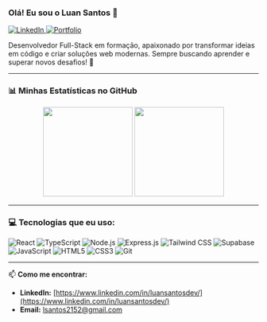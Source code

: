 ### Olá! Eu sou o Luan Santos 👋

<p align="left"> 
  <a href="https://www.linkedin.com/in/luansantosdev/" target="_blank">
    <img src="https://img.shields.io/badge/-LinkedIn-0077B5?style=for-the-badge&logo=linkedin&logoColor=white" alt="LinkedIn"/>
  </a> 
  <a href="https://luan-portfolio-git-main-luan-santos-projects-9f68700d.vercel.app/" target="_blank">
    <img src="https://img.shields.io/badge/Portfólio-000000?style=for-the-badge&logo=About.me&logoColor=white" alt="Portfolio"/>
  </a> 
</p>

Desenvolvedor Full-Stack em formação, apaixonado por transformar ideias em código e criar soluções web modernas. Sempre buscando aprender e superar novos desafios! 🚀

---

### 📊 Minhas Estatísticas no GitHub

<!-- GitHub Stats - Verifique se 'lsantosdev1' é o seu username correto -->
<p align="center">
  <img height="180em" src="https://github-readme-stats.vercel.app/api?username=lsantosdev1&show_icons=true&theme=dracula&include_all_commits=true&count_private=true"/>
  <img height="180em" src="https://github-readme-stats.vercel.app/api/top-langs/?username=lsantosdev1&layout=compact&langs_count=7&theme=dracula"/>
</p>

---

### 💻 Tecnologias que eu uso:

<p align="left">
  <img src="https://img.shields.io/badge/React-20232A?style=for-the-badge&logo=react&logoColor=61DAFB" alt="React"/>
  <img src="https://img.shields.io/badge/TypeScript-007ACC?style=for-the-badge&logo=typescript&logoColor=white" alt="TypeScript"/>
  <img src="https://img.shields.io/badge/Node.js-339933?style=for-the-badge&logo=nodedotjs&logoColor=white" alt="Node.js"/>
  <img src="https://img.shields.io/badge/Express.js-000000?style=for-the-badge&logo=express&logoColor=white" alt="Express.js"/>
  <img src="https://img.shields.io/badge/Tailwind_CSS-38B2AC?style=for-the-badge&logo=tailwind-css&logoColor=white" alt="Tailwind CSS"/>
  <img src="https://img.shields.io/badge/Supabase-3ECF8E?style=for-the-badge&logo=supabase&logoColor=white" alt="Supabase"/>
  <img src="https://img.shields.io/badge/JavaScript-F7DF1E?style=for-the-badge&logo=javascript&logoColor=black" alt="JavaScript"/>
  <img src="https://img.shields.io/badge/HTML5-E34F26?style=for-the-badge&logo=html5&logoColor=white" alt="HTML5"/>
  <img src="https://img.shields.io/badge/CSS3-1572B6?style=for-the-badge&logo=css3&logoColor=white" alt="CSS3"/>
  <img src="https://img.shields.io/badge/Git-F05032?style=for-the-badge&logo=git&logoColor=white" alt="Git"/>
</p>

---

📫 **Como me encontrar:**
* **LinkedIn:** [https://www.linkedin.com/in/luansantosdev/](https://www.linkedin.com/in/luansantosdev/) 
* **Email:** lsantos2152@gmail.com
